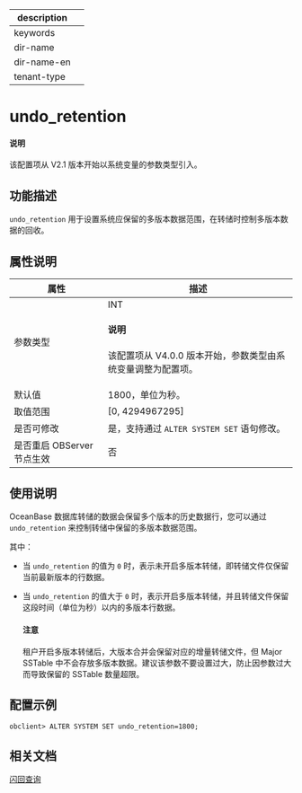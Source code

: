 |description||
|---|---|
|keywords||
|dir-name||
|dir-name-en||
|tenant-type||

# undo_retention

<main id="notice" type='explain'>
  <h4>说明</h4>
  <p>该配置项从 V2.1 版本开始以系统变量的参数类型引入。</p>
</main>

## 功能描述

`undo_retention` 用于设置系统应保留的多版本数据范围，在转储时控制多版本数据的回收。

## 属性说明

| **属性** |   **描述**    |
|--------|-------------|
| 参数类型   | INT  <main id="notice" type='explain'><h4>说明</h4><p>该配置项从 V4.0.0 版本开始，参数类型由系统变量调整为配置项。</p></main> |
| 默认值    | 1800，单位为秒。        |
| 取值范围   | [0, 4294967295]|
| 是否可修改  | 是，支持通过 `ALTER SYSTEM SET` 语句修改。|
| 是否重启 OBServer 节点生效   | 否      |

## 使用说明

OceanBase 数据库转储的数据会保留多个版本的历史数据行，您可以通过 `undo_retention` 来控制转储中保留的多版本数据范围。

其中：

* 当 `undo_retention` 的值为 `0` 时，表示未开启多版本转储，即转储文件仅保留当前最新版本的行数据。

* 当 `undo_retention` 的值大于 `0` 时，表示开启多版本转储，并且转储文件保留这段时间（单位为秒）以内的多版本行数据。

  <main id="notice" type='notice'>
    <h4>注意</h4>
    <p>租户开启多版本转储后，大版本合并会保留对应的增量转储文件，但 Major SSTable 中不会存放多版本数据。建议该参数不要设置过大，防止因参数过大而导致保留的 SSTable 数量超限。</p>
  </main>

## 配置示例

```shell
obclient> ALTER SYSTEM SET undo_retention=1800;
```

## 相关文档

  [闪回查询](../../../../600.manage/400.high-availability/600.manage-flashback-query.md)

